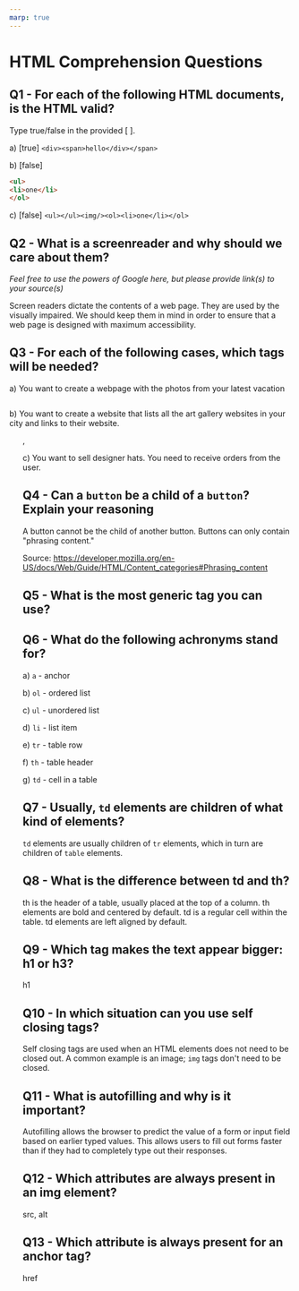 ```yaml
---
marp: true
---
```


# HTML Comprehension Questions

## Q1 - For each of the following HTML documents, is the HTML valid?

Type true/false in the provided [ ].

a) [true] `<div><span>hello</div></span>`

b) [false]

```html
<ul>
<li>one</li>
</ol>
```

c) [false] `<ul></ul><img/><ol><li>one</li></ol>`

## Q2 - What is a screenreader and why should we care about them?

_Feel free to use the powers of Google here, but please provide link(s) to your source(s)_

Screen readers dictate the contents of a web page. They are used by the visually impaired. We should keep them in mind in order to ensure that a web page is designed with maximum accessibility.

## Q3 - For each of the following cases, which tags will be needed?

a) You want to create a webpage with the photos from your latest vacation

<img>

b) You want to create a website that lists all the art gallery websites in your city and links to their website.

<ul>, <a>

c) You want to sell designer hats. You need to receive orders from the user.

<form>

## Q4 - Can a `button` be a child of a `button`? Explain your reasoning

A button cannot be the child of another button. Buttons can only contain "phrasing content."

Source: https://developer.mozilla.org/en-US/docs/Web/Guide/HTML/Content_categories#Phrasing_content

## Q5 - What is the most generic tag you can use?

<div>

## Q6 - What do the following achronyms stand for?

a) `a` - anchor

b) `ol` - ordered list

c) `ul` - unordered list

d) `li` - list item

e) `tr` - table row

f) `th` - table header

g) `td` - cell in a table

## Q7 - Usually, `td` elements are children of what kind of elements?

`td` elements are usually children of `tr` elements, which in turn are children of `table` elements.

## Q8 - What is the difference between td and th?

th is the header of a table, usually placed at the top of a column. th elements are bold and centered by default. td is a regular cell within the table. td elements are left aligned by default.

## Q9 - Which tag makes the text appear bigger: h1 or h3?

h1

## Q10 - In which situation can you use self closing tags?

Self closing tags are used when an HTML elements does not need to be closed out. A common example is an image; `img` tags don't need to be closed.

## Q11 - What is autofilling and why is it important?

Autofilling allows the browser to predict the value of a form or input field based on earlier typed values. This allows users to fill out forms faster than if they had to completely type out their responses.

## Q12 - Which attributes are always present in an img element?

src, alt

## Q13 - Which attribute is always present for an anchor tag?

href
